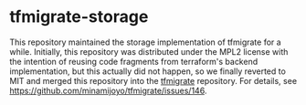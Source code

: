 # tfmigrate-storage

This repository maintained the storage implementation of tfmigrate for a while. Initially, this repository was distributed under the MPL2 license with the intention of reusing code fragments from terraform's backend implementation, but this actually did not happen, so we finally reverted to MIT and merged this repository into the [tfmigrate](https://github.com/minamijoyo/tfmigrate) repository. For details, see https://github.com/minamijoyo/tfmigrate/issues/146.
